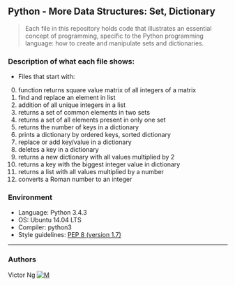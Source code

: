 ## Python - More Data Structures: Set, Dictionary
> Each file in this repository holds code that illustrates an essential concept of programming,
> specific to the Python programming language: how to create and manipulate sets and dictionaries.

### Description of what each file shows:
* Files that start with:
0. function returns square value matrix of all integers of a matrix
1. find and replace an element in list
2. addition of all unique integers in a list
3. returns a set of common elements in two sets
4. returns a set of all elements present in only one set
5. returns the number of keys in a dictionary
6. prints a dictionary by ordered keys, sorted dictionary
7. replace or add key/value in a dictionary
8. deletes a key in a dictionary
9. returns a new dictionary with all values multiplied by 2
10. returns a key with the biggest integer value in dictionary
11. returns a list with all values multiplied by a number
12. converts a Roman number to an integer

### Environment
* Language: Python 3.4.3
* OS: Ubuntu 14.04 LTS
* Compiler: python3
* Style guidelines: [PEP 8 (version 1.7)](https://www.python.org/dev/peps/pep-0008/)
---
### Authors
Victor Ng [![M](https://upload.wikimedia.org/wikipedia/fr/thumb/c/c8/Twitter_Bird.svg/30px-Twitter_Bird.svg.png)](https://twitter.com/vikkybass1)

